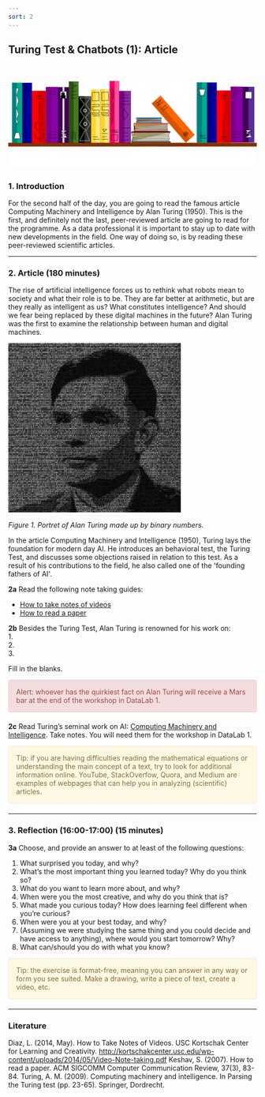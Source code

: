 ```yaml
---
sort: 2
---
```


## __Turing Test & Chatbots (1): Article__
\
\
<img src="./images/books_banner.png" alt="Books banner" width="600"/>

### 1. Introduction

For the second half of the day, you are going to read the famous article Computing Machinery and Intelligence by Alan Turing (1950). This is the first, and definitely not the last, peer-reviewed article are going to read for the programme. As a data professional it is important to stay up to date with new developments in the field. One way of doing so, is by reading these peer-reviewed scientific articles.

***

### 2. Article (180 minutes)

The rise of artificial intelligence forces us to rethink what robots mean to society and what their role is to be. They are far better at arithmetic, but are they really as intelligent as us? What constitutes intelligence? And should we fear being replaced by these digital machines in the future? Alan Turing was the first to examine the relationship between human and digital machines.

<img src="./images/alan_turing.jpg" alt="Books banner" width="350"/>

*Figure 1. Portret of Alan Turing made up by binary numbers.*

In the article Computing Machinery and Intelligence (1950), Turing lays the foundation for modern day AI. He introduces an behavioral test, the Turing Test, and discusses some objections raised in relation to this test. As a result of his contributions to the field, he also called one of the 'founding fathers of AI'.

__2a__ Read the following note taking guides:

- [How to take notes of videos](http://kortschakcenter.usc.edu/wp-content/uploads/2014/05/Video-Note-taking.pdf)
- [How to read a paper](http://ccr.sigcomm.org/online/files/p83-keshavA.pdf)

__2b__ Besides the Turing Test, Alan Turing is renowned for his work on:
\
1.
\
2.
\
3.

Fill in the blanks.

<div style="padding: 15px; border: 1px solid transparent; border-color: transparent; margin-bottom: 20px; border-radius: 4px; color: #a94442; background-color: #f2dede; border-color: #ebccd1;">
Alert: whoever has the quirkiest fact on Alan Turing will receive a Mars bar at the end of the workshop in DataLab 1.
</div>

__2c__ Read Turing’s seminal work on AI: [Computing Machinery and Intelligence](https://watermark.silverchair.com/lix-236-433.pdf?token=AQECAHi208BE49Ooan9kkhW_Ercy7Dm3ZL_9Cf3qfKAc485ysgAAAqswggKnBgkqhkiG9w0BBwagggKYMIIClAIBADCCAo0GCSqGSIb3DQEHATAeBglghkgBZQMEAS4wEQQMi0QU_r8XoVEcFqlmAgEQgIICXtQav8ZfX7wn3sMEOkUNL9dH5VzCvRC2RZmIy7W49sgHTbO69F9san7JvQmPOl81YMQ-3j26uRFGCiboiq7Ab4a4OSL5wtXnXaax9cWDFfrpTRJxWrVNnm8Yno9xXQyrZzJ7RYv1O7VIp4yIGTZvmE7sJuZ2etOCHfwY96_aMFjWAZH7TrUpPKvdY6E-lpyVeXcub5qrchiQHtXedsNatJJd3Y7eVlVwQfbgbLk3UcnQjWaWiDfHempRRjJUW-VGld4bpCBxAvFh5UVXzQm9B24ZFMljiGWJcvav9Qt70Vsu6VcYvx6rKfiKYSKHdpov6GNcCspnsOaVOVmkq66ZAElW5WMD4cZrmkfjTy435CLWORdIOlSJYX2jx7yHi-mV3Jifq0-ij-rRlnttSyodRch07QiU2G0GRKuN9fO9F7EOJtrvOurLEXwJcxaNL3Q4_3V82ffAmvtto5rzFLm0yuWjTG25kT-Hzzq6t4Z17g44vhddVWLZodCytpX8zQpiMnIpPIWCscluaLDDHhoCkY-dQGAzCqLDmC7yM1EuNHo1e99_6K5c8rZf7Yj_Suhzkn_WiTHO09mWW4V1dBHYiDpquaxPg0ENWywf3k7zMa68nqDrn4Aa4vkHHmftIRWkUDft8jjiyGx35bYma10yge1JJNzmSykqjwpTuKRKyhx-aQcYLcKVei5VjSEC4qrEn93N3KQ0FqWBb8YVhtxFhE7Suro5dyr5E9pz3T-OPHBxfImev3B_nZntI6YFihOorG7WuQlAh60yXOcCBHucubn9LuqCTTlEP9RsbnJgig.). Take notes. You will need them for the workshop in DataLab 1.

<div style="padding: 15px; border: 1px solid transparent; border-color: transparent; margin-bottom: 20px; border-radius: 4px; color: #8a6d3b;; background-color: #fcf8e3; border-color: #faebcc;">
Tip: if you are having difficulties reading the mathematical equations or understanding the main concept of a text, try to look for additional information online. YouTube, StackOverfow, Quora, and Medium are examples of webpages that can help you in analyzing (scientific) articles.
</div>

***

### 3. Reflection (16:00-17:00) (15 minutes)

__3a__ Choose, and provide an answer to at least of the following questions:

1. What surprised you today, and why?
2. What’s the most important thing you learned today? Why do you think so?
3. What do you want to learn more about, and why?
4. When were you the most creative, and why do you think that is?
5. What made you curious today? How does learning feel different when you’re curious?
6. When were you at your best today, and why?
7. (Assuming we were studying the same thing and you could decide and have access to anything), where would you start tomorrow? Why?
8. What can/should you do with what you know?

<div style="padding: 15px; border: 1px solid transparent; border-color: transparent; margin-bottom: 20px; border-radius: 4px; color: #8a6d3b;; background-color: #fcf8e3; border-color: #faebcc;">
Tip: the exercise is format-free, meaning you can answer in any way or form you see suited. Make a drawing, write a piece of text, create a video, etc.
</div>

***

### __Literature__
Diaz, L. (2014, May). How to Take Notes of Videos. USC Kortschak Center for Learning and Creativity.
http://kortschakcenter.usc.edu/wp-content/uploads/2014/05/Video-Note-taking.pdf
Keshav, S. (2007). How to read a paper. ACM SIGCOMM Computer Communication Review, 37(3), 83-84.
Turing, A. M. (2009). Computing machinery and intelligence. In Parsing the Turing test (pp. 23-65). Springer, Dordrecht.
